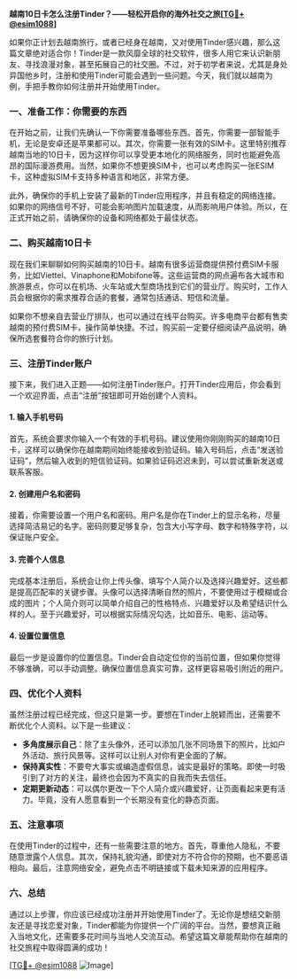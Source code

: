**越南10日卡怎么注册Tinder？——轻松开启你的海外社交之旅[[TG💪+ @esim1088](https://t.me/s/esim1088)]**

如果你正计划去越南旅行，或者已经身在越南，又对使用Tinder感兴趣，那么这篇文章绝对适合你！Tinder是一款风靡全球的社交软件，很多人用它来认识新朋友、寻找浪漫对象，甚至拓展自己的社交圈。不过，对于初学者来说，尤其是身处异国他乡时，注册和使用Tinder可能会遇到一些问题。今天，我们就以越南为例，手把手教你如何注册并开始使用Tinder。

### 一、准备工作：你需要的东西

在开始之前，让我们先确认一下你需要准备哪些东西。首先，你需要一部智能手机，无论是安卓还是苹果都可以。其次，你需要一张有效的SIM卡。这里特别推荐越南当地的10日卡，因为这样你可以享受更本地化的网络服务，同时也能避免高昂的国际漫游费用。当然，如果你不想更换SIM卡，也可以考虑购买一张ESIM卡，这种虚拟SIM卡支持多种语言和地区，非常方便。

此外，确保你的手机上安装了最新的Tinder应用程序，并且有稳定的网络连接。如果你的网络信号不好，可能会影响图片加载速度，从而影响用户体验。所以，在正式开始之前，请确保你的设备和网络都处于最佳状态。

### 二、购买越南10日卡

现在我们来聊聊如何购买越南的10日卡。越南有很多运营商提供预付费SIM卡服务，比如Viettel、Vinaphone和Mobifone等。这些运营商的网点遍布各大城市和旅游景点，你可以在机场、火车站或大型商场找到它们的营业厅。购买时，工作人员会根据你的需求推荐合适的套餐，通常包括通话、短信和流量。

如果你不想亲自去营业厅排队，也可以通过在线平台购买。许多电商平台都有售卖越南的预付费SIM卡，操作简单快捷。不过，购买前一定要仔细阅读产品说明，确保所选套餐符合你的旅行计划。

### 三、注册Tinder账户

接下来，我们进入正题——如何注册Tinder账户。打开Tinder应用后，你会看到一个欢迎界面，点击“注册”按钮即可开始创建个人资料。

#### 1. 输入手机号码
首先，系统会要求你输入一个有效的手机号码。建议使用你刚刚购买的越南10日卡，这样可以确保你在越南期间始终能接收到验证码。输入号码后，点击“发送验证码”，然后输入收到的短信验证码。如果验证码迟迟未到，可以尝试重新发送或联系客服。

#### 2. 创建用户名和密码
接着，你需要设置一个用户名和密码。用户名是你在Tinder上的显示名称，尽量选择简洁易记的名字。密码则要足够复杂，包含大小写字母、数字和特殊字符，以保证账户安全。

#### 3. 完善个人信息
完成基本注册后，系统会让你上传头像、填写个人简介以及选择兴趣爱好。这些都是提高匹配率的关键步骤。头像可以选择清晰自然的照片，不要使用过于模糊或合成的图片；个人简介则可以简单介绍自己的性格特点、兴趣爱好以及希望结识什么样的人。至于兴趣爱好，可以根据实际情况勾选，比如音乐、电影、运动等。

#### 4. 设置位置信息
最后一步是设置你的位置信息。Tinder会自动定位你的当前位置，但如果你觉得不够准确，可以手动调整。确保位置信息真实可靠，这样更容易吸引附近的用户。

### 四、优化个人资料

虽然注册过程已经完成，但这只是第一步。要想在Tinder上脱颖而出，还需要不断优化个人资料。以下是一些建议：

- **多角度展示自己**：除了主头像外，还可以添加几张不同场景下的照片，比如户外活动、旅行风景等。这样可以让别人对你有更全面的了解。
- **保持真实性**：不要夸大事实或编造虚假信息，诚实是最好的策略。即使一时吸引到了对方的关注，最终也会因为不真实的自我而失去信任。
- **定期更新动态**：可以偶尔更改一下个人简介或兴趣爱好，让页面看起来更有活力。毕竟，没有人愿意看到一个长期没有变化的静态页面。

### 五、注意事项

在使用Tinder的过程中，还有一些需要注意的地方。首先，尊重他人隐私，不要随意泄露个人信息。其次，保持礼貌沟通，即使对方不符合你的预期，也不要恶语相向。最后，注意网络安全，避免点击不明链接或下载未知来源的应用程序。

### 六、总结

通过以上步骤，你应该已经成功注册并开始使用Tinder了。无论你是想结交新朋友还是寻找恋爱对象，Tinder都能为你提供一个广阔的平台。当然，要想真正融入当地文化，还需要多花时间与当地人交流互动。希望这篇文章能帮助你在越南的社交旅程中取得圆满的成功！

[[TG💪+ @esim1088](https://t.me/s/esim1088) ![Image](https://i.postimg.cc/4NQfJmqS/Snipaste-2025-05-13-00-14-12.png)]